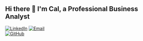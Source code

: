 ## Hi there 👋 I'm Cal, a Professional Business Analyst
[![LinkedIn](https://img.shields.io/badge/-LinkedIn-blue?style=flat&logo=linkedin&logoColor=white&label=)](https://www.linkedin.com/in/calmuramaru/)
 [![Email](https://img.shields.io/badge/-Email-red?style=flat&logo=gmail&logoColor=white)](mailto:cmuramaru8@gmail.com)  
 [![GitHub](https://img.shields.io/badge/-GitHub-purple?style=flat&logo=github&logoColor=white)](https://github.com/calmuramaru)



<!--
**cmuramaru/CMURAMARU** is a ✨ _special_ ✨ repository because its `README.md` (this file) appears on your GitHub profile. 

🔭 I’m currently working on creating engaging educational content and sustainability-focused projects. I aim to make complex information accessible and inspiring for all learners.

🌱 I’m currently learning advanced data visualization and sustainable tech solutions. These skills will help me design content that’s both insightful and impactful.

👯 I’m looking to collaborate on educational media, data-driven storytelling, and net-zero initiatives. I believe collaboration leads to stronger, more innovative results.

🤔 I’m looking for help with scaling digital content for broader audiences. Reaching more people means creating greater positive change.

💬 Ask me about instructional design, simplifying complex topics, and creative project planning. I enjoy breaking down challenges into clear, practical steps.

📫 How to reach me: [Your Email] | [Your LinkedIn]. I’m always open to connecting with like-minded professionals and new opportunities.

😄 Pronouns: they/them (or yours). I value inclusivity and respect in every interaction.

⚡ Fun fact: I can explain climate science in under a minute… and make it entertaining. I’ve been told it’s like watching a mini TED Talk.
